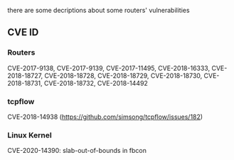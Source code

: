 there are some decriptions about some routers' vulnerabilities

## CVE ID
### Routers
CVE-2017-9138, CVE-2017-9139, CVE-2017-11495,
CVE-2018-16333, CVE-2018-18727, CVE-2018-18728, CVE-2018-18729, CVE-2018-18730, CVE-2018-18731, CVE-2018-18732, CVE-2018-14492

### tcpflow
CVE-2018-14938 (https://github.com/simsong/tcpflow/issues/182)

### Linux Kernel
CVE-2020-14390: slab-out-of-bounds in fbcon
